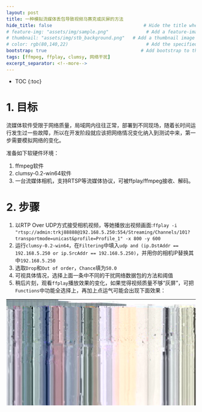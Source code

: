 ```yaml
---
layout: post
title: 一种模拟流媒体丢包导致视频马赛克或灰屏的方法                                # Title of the page
hide_title: false                                  # Hide the title when displaying the post, but shown in lists of posts
# feature-img: "assets/img/sample.png"              # Add a feature-image to the post
# thumbnail: "assets/img/stb_background.png"   # Add a thumbnail image on blog view
# color: rgb(80,140,22)                             # Add the specified color as feature image, and change link colors in post
bootstrap: true                                   # Add bootstrap to the page
tags: [ffmpeg, ffplay, clumsy, 网络干扰]
excerpt_separator: <!--more-->
---
```


<!--more-->
* TOC
{:toc}

# 1. 目标

流媒体软件受限于网络质量，局域网内往往正常，部署到不同现场，随着长时间运行发生过一些故障，所以在开发阶段就应该把网络情况变化纳入到测试中来，第一步需要模拟网络的变化。

准备如下软硬件环境：

1. ffmpeg软件
1. clumsy-0.2-win64软件 
1. 一台流媒体相机，支持RTSP等流媒体协议，可被ffplay/ffmpeg接收、解码。

# 2. 步骤

1. 以RTP Over UDP方式接受相机视频，等她播放出视频画面:`ffplay -i "rtsp://admin:trkj88888@192.168.5.250:554/Streaming/Channels/101?transportmode=unicast&profile=Profile_1" -x 800 -y 600`
1. 运行`clumsy-0.2-win64`，在`Filtering`中填入`udp and (ip.DstAddr == 192.168.5.250 or ip.SrcAddr == 192.168.5.250)`，并用你的相机IP替换其中`192.168.5.250`
1. 选取`Drop`和`Out of order`，`Chance`填为`50.0`
1. 可视具体情况，选择上面一条中不同的干扰网络数据包的方法和阈值
1. 稍后片刻，观看`ffplay`播放效果的变化，如果觉得视频质量不够“灰屏”，可把`Functions`中功能全选择上，再加上点运气可能会出现下面效果：

![](/assets/img/post/video_mosaic.png)